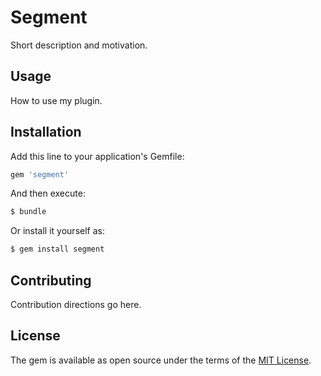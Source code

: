 # Segment
Short description and motivation.

## Usage
How to use my plugin.

## Installation
Add this line to your application's Gemfile:

```ruby
gem 'segment'
```

And then execute:
```bash
$ bundle
```

Or install it yourself as:
```bash
$ gem install segment
```

## Contributing
Contribution directions go here.

## License
The gem is available as open source under the terms of the [MIT License](https://opensource.org/licenses/MIT).
